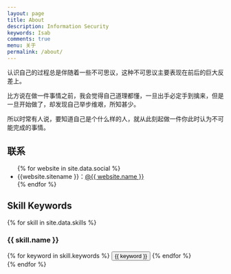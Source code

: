 ```yaml
---
layout: page
title: About
description: Information Security
keywords: Isab
comments: true
menu: 关于
permalink: /about/
---
```


认识自己的过程总是伴随着一些不可思议，这种不可思议主要表现在前后的巨大反差上。

比方说在做一件事情之前，我会觉得自己道理都懂，一旦出手必定手到擒来，但是一旦开始做了，却发现自己举步维艰，所知甚少。

所以时常有人说，要知道自己是个什么样的人，就从此刻起做一件你此时认为不可能完成的事情。

## 联系

<ul>
{% for website in site.data.social %}
<li>{{website.sitename }}：<a href="{{ website.url }}" target="_blank">@{{ website.name }}</a></li>
{% endfor %}
</ul>


## Skill Keywords

{% for skill in site.data.skills %}
### {{ skill.name }}
<div class="btn-inline">
{% for keyword in skill.keywords %}
<button class="btn btn-outline" type="button">{{ keyword }}</button>
{% endfor %}
</div>
{% endfor %}
